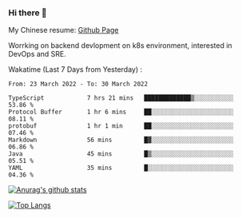 ### Hi there 👋

My Chinese resume: [Github Page](https://spencercjh.github.io/resume/)

Worrking on backend devlopment on k8s environment, interested in DevOps and SRE.

Wakatime (Last 7 Days from Yesterday) :

<!--START_SECTION:waka-->

```text
From: 23 March 2022 - To: 30 March 2022

TypeScript            7 hrs 21 mins   █████████████▒░░░░░░░░░░░   53.86 %
Protocol Buffer       1 hr 6 mins     ██░░░░░░░░░░░░░░░░░░░░░░░   08.11 %
protobuf              1 hr 1 min      ██░░░░░░░░░░░░░░░░░░░░░░░   07.46 %
Markdown              56 mins         █▓░░░░░░░░░░░░░░░░░░░░░░░   06.86 %
Java                  45 mins         █▒░░░░░░░░░░░░░░░░░░░░░░░   05.51 %
YAML                  35 mins         █░░░░░░░░░░░░░░░░░░░░░░░░   04.36 %
```

<!--END_SECTION:waka-->

[![Anurag's github stats](https://github-readme-stats.vercel.app/api?username=spencercjh&theme=tokyonight&show_icons=true)](https://github.com/anuraghazra/github-readme-stats)

[![Top Langs](https://github-readme-stats.vercel.app/api/top-langs/?username=spencercjh&layout=compact&theme=tokyonight)](https://github.com/anuraghazra/github-readme-stats)
